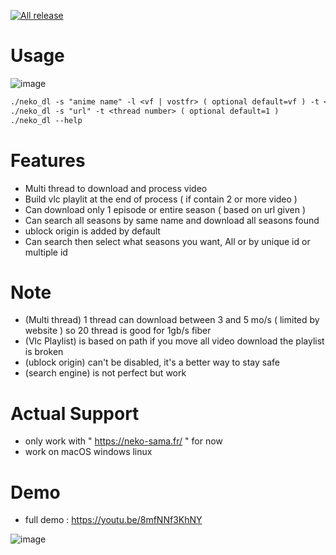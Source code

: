 [![All release](https://github.com/PsykoDev/neko_sama_downloader/actions/workflows/rust.yml/badge.svg)](https://github.com/PsykoDev/neko_sama_downloader/actions/workflows/rust.yml)
# Usage
![image](https://github.com/PsykoDev/neko_sama_downloader/assets/45910905/a8159d4f-2bee-4f62-a42f-e00fc5ec2bf3)

```txt
./neko_dl -s "anime name" -l <vf | vostfr> ( optional default=vf ) -t <thread number> ( optional default=1 )
./neko_dl -s "url" -t <thread number> ( optional default=1 )
./neko_dl --help
```

# Features
  - Multi thread to download and process video 
  - Build vlc playlit at the end of process ( if contain 2 or more video )
  - Can download only 1 episode or entire season ( based on url given )
  - Can search all seasons by same name and download all seasons found 
  - ublock origin is added by default
  - Can search then select what seasons you want, All or by unique id or multiple id

# Note
- (Multi thread) 1 thread can download between 3 and 5 mo/s ( limited by website ) so 20 thread is good for 1gb/s fiber
- (Vlc Playlist) is based on path if you move all video download the playlist is broken
- (ublock origin) can't be disabled, it's a better way to stay safe
- (search engine) is not perfect but work 

# Actual Support
 - only work with " https://neko-sama.fr/ " for now
 - work on macOS windows linux

# Demo
- full demo : https://youtu.be/8mfNNf3KhNY

![image](https://github.com/PsykoDev/neko_sama_downloader/assets/45910905/21c40853-f1fe-4c5c-9a25-9dab00e2f31d)
